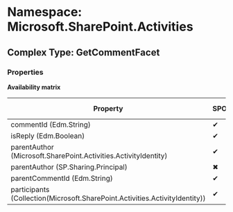 # Namespace: Microsoft.SharePoint.Activities

## Complex Type: GetCommentFacet

### Properties

**Availability matrix**

Property | SPO | SP 2019 | SP 2016 | SP 2013
----------|-----|---------|---------|--------
commentId (Edm.String) | ✔ | ✖ | ✖ | ✖
isReply (Edm.Boolean) | ✔ | ✔ | ✖ | ✖
parentAuthor (Microsoft.SharePoint.Activities.ActivityIdentity) | ✔ | ✖ | ✖ | ✖
parentAuthor (SP.Sharing.Principal) | ✖ | ✔ | ✖ | ✖
parentCommentId (Edm.String) | ✔ | ✖ | ✖ | ✖
participants (Collection(Microsoft.SharePoint.Activities.ActivityIdentity)) | ✔ | ✔ | ✖ | ✖

